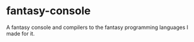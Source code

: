 # fantasy-console
A fantasy console and compilers to the fantasy programming languages I made for it.
